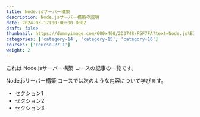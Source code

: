 ```yaml
---
title: Node.jsサーバー構築
description: Node.jsサーバー構築の説明
date: 2024-03-17T00:00:00.000Z
draft: false
thumbnail: https://dummyimage.com/600x400/2D3748/F5F7FA?text=Node.js%E3%82%B5%E3%83%BC%E3%83%90%E3%83%BC%E6%A7%8B%E7%AF%89
categories: ['category-14', 'category-15', 'category-16']
courses: ['course-27-1']
weight: 2
---
```


これは Node.jsサーバー構築 コースの記事の一覧です。

  Node.jsサーバー構築 コースでは次のような内容について学びます。

  - セクション1
  - セクション2
  - セクション3